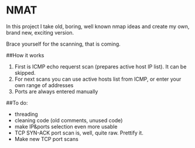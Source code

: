 # NMAT
In this project I take old, boring, well known nmap ideas and create my own, brand new, exciting version.

Brace yourself for the scanning, that is coming.

##How it works
1. First is ICMP echo requerst scan (prepares active host IP list). It can be skipped.
2. For next scans you can use active hosts list from ICMP, or enter your own range of addresses
3. Ports are always entered manually

##To do:
- threading
- cleaning code (old comments, unused code)
- make IP&ports selection even more usable
- TCP SYN-ACK port scan is, well, quite raw. Prettify it.
- Make new TCP port scans
